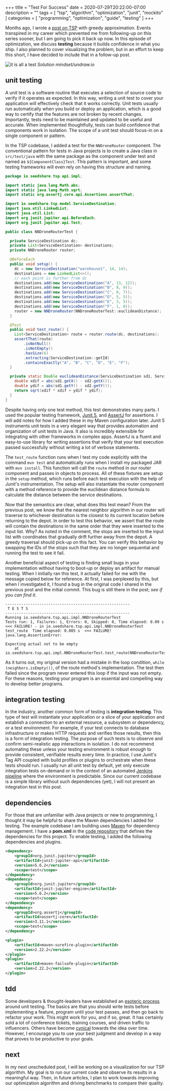 +++
title = "Test For Success"
date = 2020-07-29T20:22:00-07:00
description = ""
tags = [ "tsp", "algorithm", "optimization", "junit", "mockito" ]
categories = [ "programming", "optimization", "guide", "testing" ]
+++

Months ago, I wrote a [post on TSP](/blog/tsp1) with greedy approximation.
Events transpired in my career which prevented me from following-up on this
series sooner, but I am going to pick it back up now. In this episode of
optimization, we discuss __testing__ because it builds confidence in what you
ship. I also planned to cover visualizing the problem, but in an effort to keep
this short, I have decided to include that in a follow-up post.

![it is all a test](/tsp/undraw_solution_mindset.png)
_Solution mindset/undraw.io_

## unit testing
A unit test is a software routine that executes a selection of source code to
verify if it operates as expected. In this way, writing a unit test to cover your
application will effectively check that it works correctly. Unit tests usually
run automatically when you build or deploy an application, which is a good way
to certify that the features are not broken by recent changes. Importantly,
tests need to be maintained and updated to be useful and accurate. When
implemented thoughtfully, tests can build confidence that components work in
isolation. The scope of a unit test should focus-in on a single component or
pattern.

In the TSP codebase, I added a test for the `NNDroneRouter` component. The
conventional pattern for tests in Java projects is to create a Java class in
`src/test/java` with the same package as the component under test and named as
`${ComponentClass}Test`. This pattern is important, and some testing frameworks
will even rely on having this structure and naming.

```java
package io.seedshare.tsp.api.impl;

import static java.lang.Math.abs;
import static java.lang.Math.sqrt;
import static org.assertj.core.api.Assertions.assertThat;

import io.seedshare.tsp.model.ServiceDestination;
import java.util.LinkedList;
import java.util.List;
import org.junit.jupiter.api.BeforeEach;
import org.junit.jupiter.api.Test;

public class NNDroneRouterTest {

  private ServiceDestination dc;
  private List<ServiceDestination> destinations;
  private NNDroneRouter router;

  @BeforeEach
  public void setup() {
    dc = new ServiceDestination("warehouse1", 14, 14);
    destinations = new LinkedList<>();
    // each point is further from dc
    destinations.add(new ServiceDestination("A", 13, 12));
    destinations.add(new ServiceDestination("B", 8, 9));
    destinations.add(new ServiceDestination("C", 6, 7));
    destinations.add(new ServiceDestination("D", 5, 5));
    destinations.add(new ServiceDestination("E", 3, 5));
    destinations.add(new ServiceDestination("F", 1, 0));
    router = new NNDroneRouter(NNDroneRouterTest::euclideanDistance);
  }

  @Test
  public void test_route() {
    List<ServiceDestination> route = router.route(dc, destinations);
    assertThat(route)
        .isNotNull()
        .isNotEmpty()
        .hasSize(6)
        .extracting(ServiceDestination::getId)
        .containsExactly("A", "B", "C", "D", "E", "F");
  }

  private static Double euclideanDistance(ServiceDestination sd1, ServiceDestination sd2) {
    double xdif = abs(sd1.getX() - sd2.getX());
    double ydif = abs(sd1.getY() - sd2.getY());
    return sqrt(xdif * xdif + ydif * ydif);
  }
}
```

Despite having only one test method, this test demonstrates many parts. I used
the popular testing framework, [Junit 5][junit], and [AssertJ][assertj] for
assertions. I will add notes for how I added these in my Maven configuration
later. Junit 5 instruments unit tests in a very elegant way that provides
automation and organization of unit tests in Java. It also is incredibly
extensible for integrating with other frameworks in complex apps. AssertJ is a
fluent and easy-to-use library for writing assertions that verify that your
test execution passed successfully without writing a lot of verbose statements.

The `test_route` function runs when I test my code explicitly with the command
`mvn test` and automatically runs when I install my packaged JAR with
`mvn install`. This function will call the `route` method in our router
component and passes in objects to process. All of these fixtures are setup in
the `setup` method, which runs before each test execution with the help of
Junit's instrumentation. The setup will also instantiate the router component
with a method reference to provide the euclidean distance formula to calculate
the distance between the service destinations.

Now that the semantics are clear, what does this test mean? From the previous
post, we know that the nearest neighbor algorithm in our router will traverse to
whichever destination is the closest to its current location before returning to
the depot. In order to test this behavior, we assert that the route will contain
the destinations in the same order that they were inserted to the input list.
Why? As noted in the comment, the stops are inserted to the input list with
coordinates that gradually drift further away from the depot. A greedy traversal
should pick-up on this fact. You can verify this behavior by swapping the IDs of
the stops such that they are no longer sequential and running the test to see it
fail.

Another beneficial aspect of testing is finding small bugs in your
implementation without having to boot-up or deploy an artifact for manual
testing. When I initially ran this test, it actually failed for me with the
message copied below for reference. At first, I was perplexed by this, but when
I investigated it, I found a bug in the original code I shared in the previous
post and the initial commit. This bug is still there in the post; _see if you
can find it_.

```
-------------------------------------------------------
 T E S T S
-------------------------------------------------------
Running io.seedshare.tsp.api.impl.NNDroneRouterTest
Tests run: 1, Failures: 1, Errors: 0, Skipped: 0, Time elapsed: 0.09 s <<< FAILURE! - in io.seedshare.tsp.api.impl.NNDroneRouterTest
test_route  Time elapsed: 0.085 s  <<< FAILURE!
java.lang.AssertionError:

Expecting actual not to be empty
	at io.seedshare.tsp.api.impl.NNDroneRouterTest.test_route(NNDroneRouterTest.java:53)
```

As it turns out, my original version had a mistake in the loop condition, `while (neighbors.isEmpty())`, of the route method's implementation. The test then
failed since the program never entered this loop if the input was not empty. For
these reasons, testing your program is an essential and compelling way to
develop better programs.

## integration testing
In the industry, another common form of testing is __integration testing__. This
type of test will instantiate your application or a slice of your application
and establish a connection to an external resource, a subsystem or dependency,
or a test environment. For example, if your test connects to database
infrastructure or makes HTTP requests and verifies those results, then this is
a form of integration testing. The purpose of such tests is to observe and
confirm semi-realistic app interactions in isolation. I do not recommend
automating these unless your testing environment is robust enough to
provide consistent, verifiable results every time. In practice, I use Junit's
Tag API coupled with build profiles or plugins to orchestrate when these tests
should run. I usually run all unit test by default, yet only execute integration
tests on-demand or in the context of an automated [Jenkins pipeline][jenkins]
where the environment is predictable. Since our current codebase is a simple
library without such dependencies (yet), I will not present an integration test
in this post.

## dependencies
For those that are unfamiliar with Java projects or new to programming, I
thought it may be helpful to share the Maven dependencies I added for testing.
The example codebase I am building uses [Maven][mvn] for dependency management.
I have a __pom.xml__ in the [code repository][repo] that defines the
dependencies for this project. To enable testing, I added the following
dependencies and plugins.

```xml
<dependency>
    <groupId>org.junit.jupiter</groupId>
    <artifactId>junit-jupiter-api</artifactId>
    <version>5.6.2</version>
    <scope>test</scope>
</dependency>
<dependency>
    <groupId>org.junit.jupiter</groupId>
    <artifactId>junit-jupiter-engine</artifactId>
    <version>5.6.2</version>
    <scope>test</scope>
</dependency>
<dependency>
    <groupId>org.assertj</groupId>
    <artifactId>assertj-core</artifactId>
    <version>3.11.1</version>
    <scope>test</scope>
</dependency>
```

```xml
<plugin>
    <artifactId>maven-surefire-plugin</artifactId>
    <version>2.22.2</version>
</plugin>
<plugin>
    <artifactId>maven-failsafe-plugin</artifactId>
    <version>2.22.2</version>
</plugin>
```

## tdd
Some developers & thought-leaders have established an [esoteric process][tdd]
around unit testing. The basics are that you should write tests before
implementing a feature, program until your test passes, and then go back to
refactor your work. This might work for you, and if so, great. It has certainly
sold a lot of conference tickets, training courses, and driven traffic to
influencers. Others have become [cynical][dhh] towards the idea over time.
However, I encourage you to use your best judgment and develop in a way that
proves to be productive to your goals.

## next
In my next unscheduled post, I will be working on a visualization for our TSP
algorithm. My goal is to run our current code and observe its results in a
meaningful way. Then, in future articles, I plan to work towards improving our
optimization algorithm and driving benchmarks to compare their quality.

[repo]: https://github.com/kevvurs/combinatorics
[junit]: https://junit.org/junit5/
[assertj]: https://joel-costigliola.github.io/assertj/index.html
[jenkins]: https://www.jenkins.io/
[mvn]: https://maven.apache.org/
[tdd]: https://www.agilealliance.org/glossary/tdd/
[dhh]: https://dhh.dk/2014/tdd-is-dead-long-live-testing.html
